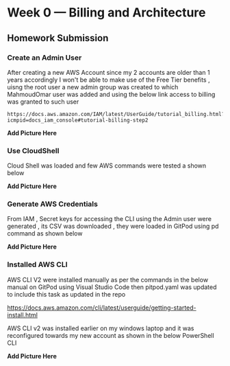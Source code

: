 # Week 0 — Billing and Architecture

## Homework Submission 

### Create an Admin User 

After creating a new AWS Account since my 2 accounts are older than 1 years accordingly I won't be able to make use of the Free Tier benefits , uisng the root user a new admin group was created to which MahmoudOmar user was added and using the below link access to billing was granted to such user 
```
https://docs.aws.amazon.com/IAM/latest/UserGuide/tutorial_billing.html?icmpid=docs_iam_console#tutorial-billing-step2
```
**Add Picture Here**

### Use CloudShell  

Cloud Shell was loaded and few AWS commands were tested a shown below

**Add Picture Here**

### Generate AWS Credentials

From IAM , Secret keys for accessing the CLI using the Admin user were generated , its CSV was downloaded , they were loaded in GitPod using pd command as shown below 

**Add Picture Here**
![]()

### Installed AWS CLI

AWS CLI V2 were installed manually as per the commands in the below manual on GitPod using Visual Studio Code then pitpod.yaml was updated to include this task as updated in the repo

https://docs.aws.amazon.com/cli/latest/userguide/getting-started-install.html

AWS CLI v2 was installed earlier on my windows laptop and it was reconfigured towards my new account as shown in the below PowerShell CLI

**Add Picture Here**
![]()
